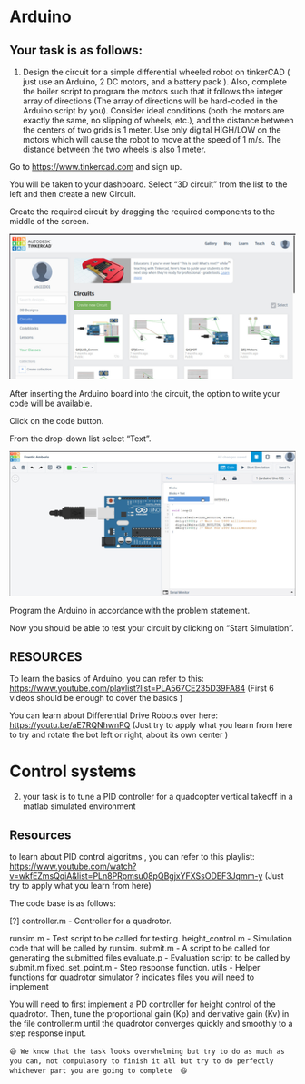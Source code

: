 # Arduino

## Your task is as follows:

1. Design the circuit for a simple differential wheeled robot on tinkerCAD ( just use an Arduino, 2 DC motors, and a battery pack ). Also, complete the boiler script to program the motors such that it follows the integer array of directions  (The array of directions will be hard-coded in the Arduino script by you). Consider ideal conditions (both the motors are exactly the same, no slipping of wheels, etc.), and the distance between the centers of two grids is 1 meter. Use only digital HIGH/LOW on the motors which will cause the robot to move at the speed of 1 m/s. The distance between the two wheels is also 1 meter. 





Go to https://www.tinkercad.com and sign up.

You will be taken to your dashboard. Select “3D circuit” from the list to the left and then create a new Circuit.

Create the required circuit by dragging the required components to the middle of the screen.

![start_screen](images/start.png)

After inserting the Arduino board into the circuit, the option to write your code will be available. 

Click on the code button.

From the drop-down list select “Text”.

![](images/2.png)

Program the Arduino in accordance with the problem statement.

Now you should be able to test your circuit by clicking on “Start Simulation”.

## RESOURCES

To learn the basics of Arduino, you can refer to this:
https://www.youtube.com/playlist?list=PLA567CE235D39FA84
(First  6 videos should be enough to cover the basics )  

You can learn about Differential Drive Robots over here:
https://youtu.be/aE7RQNhwnPQ 
(Just try to apply what you learn from here to try and rotate the bot left or right, about its own center ) 

# Control systems 


2. your task is to tune a PID controller for a quadcopter vertical takeoff in a matlab simulated environment


## Resources
to learn about PID control algoritms , you can refer to this playlist:
https://www.youtube.com/watch?v=wkfEZmsQqiA&list=PLn8PRpmsu08pQBgjxYFXSsODEF3Jqmm-y
(Just try to apply what you learn from here)

The code base is as follows:

[?] controller.m - Controller for a quadrotor.

runsim.m - Test script to be called for testing.
height_control.m - Simulation code that will be called by runsim.
submit.m - A script to be called for generating the submitted files
evaluate.p - Evaluation script to be called by submit.m
fixed_set_point.m - Step response function.
utils - Helper functions for quadrotor simulator
? indicates files you will need to implement

You will need to first implement a PD controller for height control of the quadrotor. Then,
tune the proportional gain (Kp) and derivative gain (Kv) in the file controller.m until the
quadrotor converges quickly and smoothly to a step response input.


`😃 We know that the task looks overwhelming but try to do as much as you can, not compulasory to finish it all but try to do perfectly whichever part you are going to complete  😃  ` 